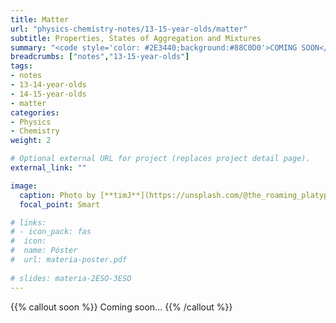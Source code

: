 ```yaml
---
title: Matter
url: "physics-chemistry-notes/13-15-year-olds/matter"
subtitle: Properties, States of Aggregation and Mixtures
summary: "<code style='color: #2E3440;background:#88C0D0'>COMING SOON</code> <br> Properties, States of Aggregation and Mixtures."
breadcrumbs: ["notes","13-15-year-olds"]
tags:
- notes
- 13-14-year-olds
- 14-15-year-olds
- matter
categories:
- Physics
- Chemistry
weight: 2

# Optional external URL for project (replaces project detail page).
external_link: ""

image:
  caption: Photo by [**timJ**](https://unsplash.com/@the_roaming_platypus) on [Unsplash](https://unsplash.com)
  focal_point: Smart

# links:
# - icon_pack: fas
#  icon:
#  name: Póster
#  url: materia-poster.pdf
  
# slides: materia-2ESO-3ESO
---
```


{{% callout soon %}}
Coming soon...
{{% /callout %}}
